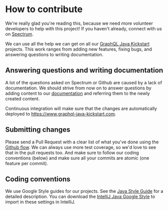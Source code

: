 # How to contribute

We're really glad you're reading this, because we need more volunteer developers
to help with this project! If you haven't already, connect with us on 
[Spectrum](https://spectrum.chat/graphql-java-kick?tab=posts).

We can use all the help we can get on all our [GraphQL Java Kickstart](https://github.com/graphql-java-kickstart)
projects. This work ranges from adding new features, fixing bugs, and answering questions to writing documentation. 

## Answering questions and writing documentation

A lot of the questions asked on Spectrum or Github are caused by a lack of documentation.
We should strive from now on to answer questions by adding content to 
our [documentation](https://github.com/graphql-java-kickstart/documentation) and referring
them to the newly created content.

Continuous integration will make sure that the changes are automatically deployed to 
https://www.graphql-java-kickstart.com.

## Submitting changes

Please send a Pull Request with a clear list of what you've done using the
[Github flow](https://guides.github.com/introduction/flow/). We can always use more
test coverage, so we'd love to see that in the pull requests too. And make sure to
follow our coding conventions (below) and make sure all your commits are atomic 
(one feature per commit).

## Coding conventions

We use Google Style guides for our projects. See the 
[Java Style Guide](https://google.github.io/styleguide/javaguide.html) for a detailed
description. You can download the 
[IntelliJ Java Google Style](https://github.com/google/styleguide/blob/gh-pages/intellij-java-google-style.xml)
to import in these settings in IntelliJ.
